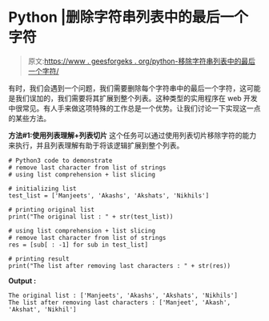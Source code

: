 # Python |删除字符串列表中的最后一个字符

> 原文:[https://www . geesforgeks . org/python-移除字符串列表中的最后一个字符/](https://www.geeksforgeeks.org/python-remove-last-character-in-list-of-strings/)

有时，我们会遇到一个问题，我们需要删除每个字符串中的最后一个字符，这可能是我们误加的，我们需要将其扩展到整个列表。这种类型的实用程序在 web 开发中很常见。有人手来做这项特殊的工作总是一个优势。让我们讨论一下实现这一点的某些方法。

**方法#1:使用列表理解+列表切片**
这个任务可以通过使用列表切片移除字符的能力来执行，并且列表理解有助于将该逻辑扩展到整个列表。

```
# Python3 code to demonstrate
# remove last character from list of strings
# using list comprehension + list slicing

# initializing list
test_list = ['Manjeets', 'Akashs', 'Akshats', 'Nikhils']

# printing original list 
print("The original list : " + str(test_list))

# using list comprehension + list slicing
# remove last character from list of strings
res = [sub[ : -1] for sub in test_list]

# printing result
print("The list after removing last characters : " + str(res))
```

**Output :**

```
The original list : ['Manjeets', 'Akashs', 'Akshats', 'Nikhils']
The list after removing last characters : ['Manjeet', 'Akash', 'Akshat', 'Nikhil']

```